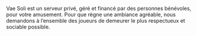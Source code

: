 Vae Soli est un serveur privé, géré et financé par des personnes bénévoles, pour votre amusement. Pour que règne une ambiance agréable, nous demandons à l’ensemble des joueurs de demeurer le plus respectueux et sociable possible.
